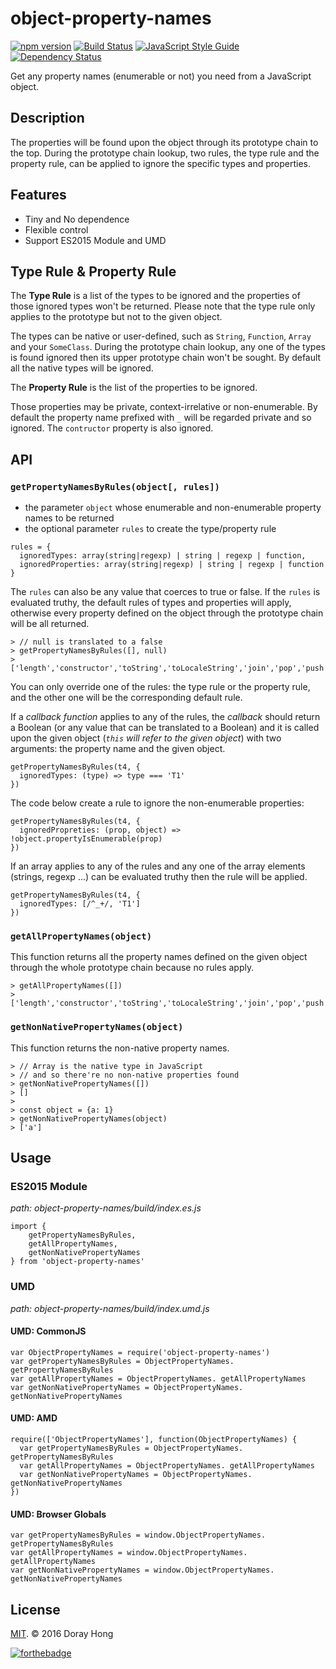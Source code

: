 # object-property-names

[![npm version](https://badge.fury.io/js/object-property-names.svg)](https://badge.fury.io/js/object-property-names) [![Build Status](https://travis-ci.org/dorayx/object-property-names.svg?branch=master)](https://travis-ci.org/dorayx/object-property-names) [![JavaScript Style Guide](https://img.shields.io/badge/code%20style-standard-brightgreen.svg)](http://standardjs.com/) [![Dependency Status](https://david-dm.org/dorayx/object-property-names.svg)](https://david-dm.org/dorayx/object-property-names/)

Get any property names (enumerable or not) you need from a JavaScript object.

## Description

The properties will be found upon the object through its prototype chain to the top. During the prototype chain lookup, two rules, the type rule and the property rule, can be applied to ignore the specific types and properties.

## Features

- Tiny and No dependence
- Flexible control
- Support ES2015 Module and UMD

## Type Rule & Property Rule

The **Type Rule** is a list of the types to be ignored and the properties of those ignored types won't be returned. Please note that the type rule only applies to the prototype but not to the given object.

The types can be native or user-defined, such as `String`, `Function`, `Array` and your `SomeClass`. During the prototype chain lookup, any one of the types is found ignored then its upper prototype chain won't be sought. By default all the native types will be ignored.

The **Property Rule** is the list of the properties to be ignored.

Those properties may be private, context-irrelative or non-enumerable. By default the property name prefixed with `_` will be regarded private and so ignored. The `contructor` property is also ignored.

## API

### `getPropertyNamesByRules(object[, rules])`

- the parameter `object` whose enumerable and non-enumerable property names to be returned
- the optional parameter `rules` to create the type/property rule

```
rules = {
  ignoredTypes: array(string|regexp) | string | regexp | function,
  ignoredProperties: array(string|regexp) | string | regexp | function
}
```

The `rules` can also be any value that coerces to true or false. If the `rules` is evaluated truthy, the default rules of types and properties will apply, otherwise every property defined on the object through the prototype chain will be all returned.

```
> // null is translated to a false
> getPropertyNamesByRules([], null)
> ['length','constructor','toString','toLocaleString','join','pop','push','reverse','shift','unshift','slice','splice','sort','filter','forEach','some','every','map','indexOf','lastIndexOf','reduce','reduceRight','copyWithin','find','findIndex','fill','includes','entries','keys','concat']
```

You can only override one of the rules: the type rule or the property rule, and the other one will be the corresponding default rule.

If a *callback function* applies to any of the rules, the *callback* should return a Boolean (or any value that can be translated to a Boolean) and it is called upon the given object (*`this` will refer to the given object*) with two arguments: the property name and the given object.

```
getPropertyNamesByRules(t4, {
  ignoredTypes: (type) => type === 'T1'
})
```

The code below create a rule to ignore the non-enumerable properties:

```
getPropertyNamesByRules(t4, {
  ignoredPropreties: (prop, object) => !object.propertyIsEnumerable(prop)
})
```

If an array applies to any of the rules and any one of the array elements (strings, regexp ...) can be evaluated truthy then the rule will be applied.

```
getPropertyNamesByRules(t4, {
  ignoredTypes: [/^_+/, 'T1']
})
```

### `getAllPropertyNames(object)`

This function returns all the property names defined on the given object through the whole prototype chain because no rules apply.

```
> getAllPropertyNames([])
> ['length','constructor','toString','toLocaleString','join','pop','push','reverse','shift','unshift','slice','splice','sort','filter','forEach','some','every','map','indexOf','lastIndexOf','reduce','reduceRight','copyWithin','find','findIndex','fill','includes','entries','keys','concat']
```

### `getNonNativePropertyNames(object)`

This function returns the non-native property names.

```
> // Array is the native type in JavaScript
> // and so there're no non-native properties found
> getNonNativePropertyNames([])
> []
> 
> const object = {a: 1}
> getNonNativePropertyNames(object)
> ['a']
```

## Usage

### ES2015 Module

*path: object-property-names/build/index.es.js*

```
import {
	getPropertyNamesByRules,
	getAllPropertyNames,
	getNonNativePropertyNames
} from 'object-property-names'
```

### **UMD**

*path: object-property-names/build/index.umd.js*

#### UMD: CommonJS

```
var ObjectPropertyNames = require('object-property-names')
var getPropertyNamesByRules = ObjectPropertyNames. getPropertyNamesByRules
var getAllPropertyNames = ObjectPropertyNames. getAllPropertyNames
var getNonNativePropertyNames = ObjectPropertyNames. getNonNativePropertyNames
```

#### UMD: AMD

```
require(['ObjectPropertyNames'], function(ObjectPropertyNames) {
  var getPropertyNamesByRules = ObjectPropertyNames. getPropertyNamesByRules
  var getAllPropertyNames = ObjectPropertyNames. getAllPropertyNames
  var getNonNativePropertyNames = ObjectPropertyNames. getNonNativePropertyNames
})
```

#### UMD: Browser Globals

```
var getPropertyNamesByRules = window.ObjectPropertyNames. getPropertyNamesByRules
var getAllPropertyNames = window.ObjectPropertyNames. getAllPropertyNames
var getNonNativePropertyNames = window.ObjectPropertyNames. getNonNativePropertyNames
```


## License

[MIT](https://opensource.org/licenses/MIT). © 2016 Doray Hong

[![forthebadge](http://forthebadge.com/images/badges/built-with-love.svg)](http://forthebadge.com)